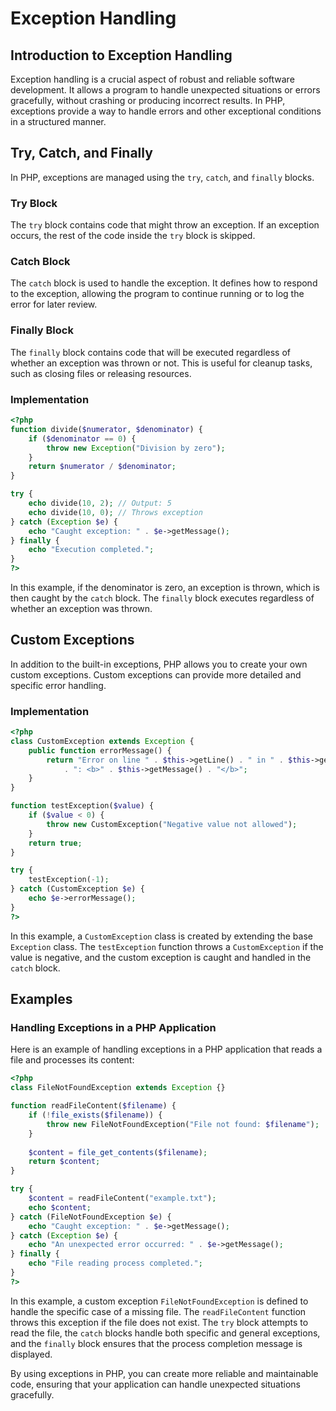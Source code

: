 # Exception Handling

## Introduction to Exception Handling

Exception handling is a crucial aspect of robust and reliable software development. It allows a program to handle unexpected situations or errors gracefully, without crashing or producing incorrect results. In PHP, exceptions provide a way to handle errors and other exceptional conditions in a structured manner.

## Try, Catch, and Finally

In PHP, exceptions are managed using the `try`, `catch`, and `finally` blocks. 

### Try Block

The `try` block contains code that might throw an exception. If an exception occurs, the rest of the code inside the `try` block is skipped.

### Catch Block

The `catch` block is used to handle the exception. It defines how to respond to the exception, allowing the program to continue running or to log the error for later review.

### Finally Block

The `finally` block contains code that will be executed regardless of whether an exception was thrown or not. This is useful for cleanup tasks, such as closing files or releasing resources.

### Implementation

```php
<?php
function divide($numerator, $denominator) {
    if ($denominator == 0) {
        throw new Exception("Division by zero");
    }
    return $numerator / $denominator;
}

try {
    echo divide(10, 2); // Output: 5
    echo divide(10, 0); // Throws exception
} catch (Exception $e) {
    echo "Caught exception: " . $e->getMessage();
} finally {
    echo "Execution completed.";
}
?>
```

In this example, if the denominator is zero, an exception is thrown, which is then caught by the `catch` block. The `finally` block executes regardless of whether an exception was thrown.

## Custom Exceptions

In addition to the built-in exceptions, PHP allows you to create your own custom exceptions. Custom exceptions can provide more detailed and specific error handling.

### Implementation

```php
<?php
class CustomException extends Exception {
    public function errorMessage() {
        return "Error on line " . $this->getLine() . " in " . $this->getFile()
            . ": <b>" . $this->getMessage() . "</b>";
    }
}

function testException($value) {
    if ($value < 0) {
        throw new CustomException("Negative value not allowed");
    }
    return true;
}

try {
    testException(-1);
} catch (CustomException $e) {
    echo $e->errorMessage();
}
?>
```

In this example, a `CustomException` class is created by extending the base `Exception` class. The `testException` function throws a `CustomException` if the value is negative, and the custom exception is caught and handled in the `catch` block.

## Examples

### Handling Exceptions in a PHP Application

Here is an example of handling exceptions in a PHP application that reads a file and processes its content:

```php
<?php
class FileNotFoundException extends Exception {}

function readFileContent($filename) {
    if (!file_exists($filename)) {
        throw new FileNotFoundException("File not found: $filename");
    }
    
    $content = file_get_contents($filename);
    return $content;
}

try {
    $content = readFileContent("example.txt");
    echo $content;
} catch (FileNotFoundException $e) {
    echo "Caught exception: " . $e->getMessage();
} catch (Exception $e) {
    echo "An unexpected error occurred: " . $e->getMessage();
} finally {
    echo "File reading process completed.";
}
?>
```

In this example, a custom exception `FileNotFoundException` is defined to handle the specific case of a missing file. The `readFileContent` function throws this exception if the file does not exist. The `try` block attempts to read the file, the `catch` blocks handle both specific and general exceptions, and the `finally` block ensures that the process completion message is displayed.

By using exceptions in PHP, you can create more reliable and maintainable code, ensuring that your application can handle unexpected situations gracefully.
